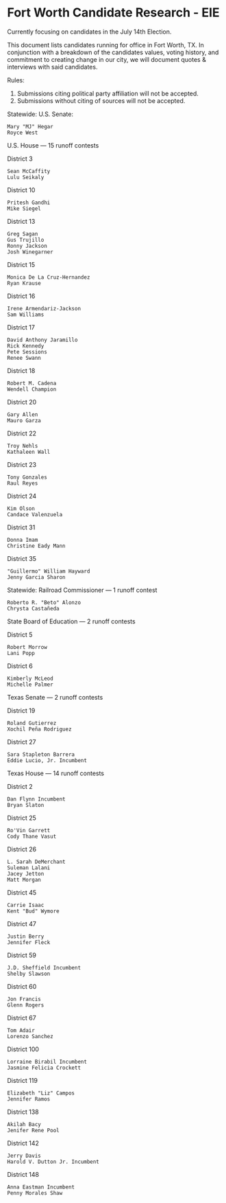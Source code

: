 # Fort Worth Candidate Research - EIE

Currently focusing on candidates in the July 14th Election.

This document lists candidates running for office in Fort Worth, TX. In conjunction with a breakdown of the candidates values, voting history, and commitment to 
creating change in our city, we will document quotes & interviews with said candidates.

Rules:
  1. Submissions citing political party affiliation will not be accepted.
  2. Submissions without citing of sources will not be accepted.

Statewide: U.S. Senate:

    Mary "MJ" Hegar
    Royce West

U.S. House — 15 runoff contests

  District 3

    Sean McCaffity
    Lulu Seikaly 

  District 10

    Pritesh Gandhi
    Mike Siegel

  District 13

    Greg Sagan
    Gus Trujillo
    Ronny Jackson
    Josh Winegarner

  District 15

    Monica De La Cruz-Hernandez
    Ryan Krause

  District 16

    Irene Armendariz-Jackson
    Sam Williams

  District 17

    David Anthony Jaramillo
    Rick Kennedy
    Pete Sessions
    Renee Swann

  District 18

    Robert M. Cadena
    Wendell Champion

  District 20

    Gary Allen
    Mauro Garza

  District 22

    Troy Nehls
    Kathaleen Wall

  District 23

    Tony Gonzales
    Raul Reyes

  District 24

    Kim Olson
    Candace Valenzuela

  District 31

    Donna Imam
    Christine Eady Mann

  District 35

    "Guillermo" William Hayward
    Jenny Garcia Sharon

Statewide: Railroad Commissioner — 1 runoff contest

    Roberto R. "Beto" Alonzo
    Chrysta Castañeda

State Board of Education — 2 runoff contests

  District 5

    Robert Morrow
    Lani Popp

  District 6

    Kimberly McLeod
    Michelle Palmer

Texas Senate — 2 runoff contests

  District 19

    Roland Gutierrez
    Xochil Peña Rodriguez

  District 27

    Sara Stapleton Barrera
    Eddie Lucio, Jr. Incumbent

Texas House — 14 runoff contests

  District 2

    Dan Flynn Incumbent
    Bryan Slaton

  District 25

    Ro'Vin Garrett
    Cody Thane Vasut

  District 26

    L. Sarah DeMerchant
    Suleman Lalani
    Jacey Jetton
    Matt Morgan

  District 45

    Carrie Isaac
    Kent "Bud" Wymore

  District 47

    Justin Berry
    Jennifer Fleck

  District 59

    J.D. Sheffield Incumbent
    Shelby Slawson

  District 60

    Jon Francis
    Glenn Rogers

  District 67

    Tom Adair
    Lorenzo Sanchez

  District 100

    Lorraine Birabil Incumbent
    Jasmine Felicia Crockett

  District 119

    Elizabeth "Liz" Campos
    Jennifer Ramos

  District 138

    Akilah Bacy
    Jenifer Rene Pool

  District 142

    Jerry Davis
    Harold V. Dutton Jr. Incumbent

  District 148

    Anna Eastman Incumbent
    Penny Morales Shaw 
